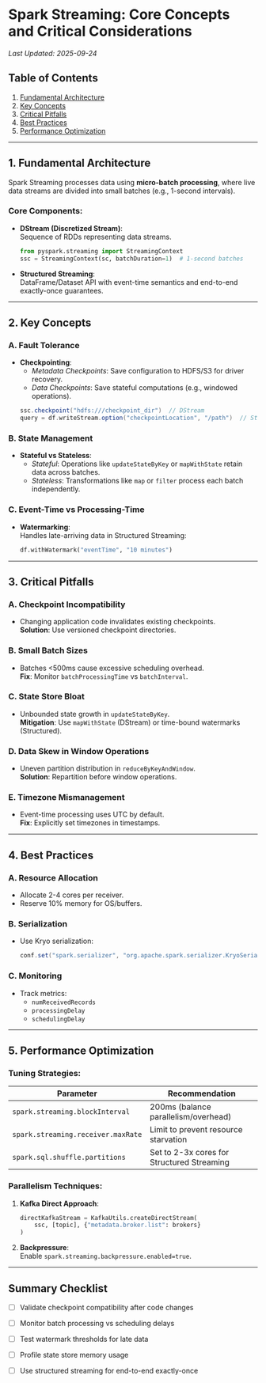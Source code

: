 # Spark Streaming: Core Concepts and Critical Considerations  
*Last Updated: 2025-09-24*  

## Table of Contents  
1. [Fundamental Architecture](#1-fundamental-architecture)  
2. [Key Concepts](#2-key-concepts)  
3. [Critical Pitfalls](#3-critical-pitfalls)  
4. [Best Practices](#4-best-practices)  
5. [Performance Optimization](#5-performance-optimization)  

---

## 1. Fundamental Architecture  
Spark Streaming processes data using **micro-batch processing**, where live data streams are divided into small batches (e.g., 1-second intervals).  

### Core Components:  
- **DStream (Discretized Stream)**:  
  Sequence of RDDs representing data streams.  
  ```python  
  from pyspark.streaming import StreamingContext  
  ssc = StreamingContext(sc, batchDuration=1)  # 1-second batches  
  ```  
- **Structured Streaming**:  
  DataFrame/Dataset API with event-time semantics and end-to-end exactly-once guarantees.  

---

## 2. Key Concepts  
### A. Fault Tolerance  
- **Checkpointing**:  
  - *Metadata Checkpoints*: Save configuration to HDFS/S3 for driver recovery.  
  - *Data Checkpoints*: Save stateful computations (e.g., windowed operations).  
  ```scala  
  ssc.checkpoint("hdfs:///checkpoint_dir")  // DStream  
  query = df.writeStream.option("checkpointLocation", "/path")  // Structured  
  ```  

### B. State Management  
- **Stateful vs Stateless**:  
  - *Stateful*: Operations like `updateStateByKey` or `mapWithState` retain data across batches.  
  - *Stateless*: Transformations like `map` or `filter` process each batch independently.  

### C. Event-Time vs Processing-Time  
- **Watermarking**:  
  Handles late-arriving data in Structured Streaming:  
  ```python  
  df.withWatermark("eventTime", "10 minutes")  
  ```  

---

## 3. Critical Pitfalls  
### A. Checkpoint Incompatibility  
- Changing application code invalidates existing checkpoints.  
  **Solution**: Use versioned checkpoint directories.  

### B. Small Batch Sizes  
- Batches <500ms cause excessive scheduling overhead.  
  **Fix**: Monitor `batchProcessingTime` vs `batchInterval`.  

### C. State Store Bloat  
- Unbounded state growth in `updateStateByKey`.  
  **Mitigation**: Use `mapWithState` (DStream) or time-bound watermarks (Structured).  

### D. Data Skew in Window Operations  
- Uneven partition distribution in `reduceByKeyAndWindow`.  
  **Solution**: Repartition before window operations.  

### E. Timezone Mismanagement  
- Event-time processing uses UTC by default.  
  **Fix**: Explicitly set timezones in timestamps.  

---

## 4. Best Practices  
### A. Resource Allocation  
- Allocate 2-4 cores per receiver.  
- Reserve 10% memory for OS/buffers.  

### B. Serialization  
- Use Kryo serialization:  
  ```scala  
  conf.set("spark.serializer", "org.apache.spark.serializer.KryoSerializer")  
  ```  

### C. Monitoring  
- Track metrics:  
  - `numReceivedRecords`  
  - `processingDelay`  
  - `schedulingDelay`  

---

## 5. Performance Optimization  
### Tuning Strategies:  
| Parameter | Recommendation |  
|-----------|----------------|  
| `spark.streaming.blockInterval` | 200ms (balance parallelism/overhead) |  
| `spark.streaming.receiver.maxRate` | Limit to prevent resource starvation |  
| `spark.sql.shuffle.partitions` | Set to 2-3x cores for Structured Streaming |  

### Parallelism Techniques:  
1. **Kafka Direct Approach**:  
   ```python  
   directKafkaStream = KafkaUtils.createDirectStream(  
       ssc, [topic], {"metadata.broker.list": brokers}  
   )  
   ```  
2. **Backpressure**:  
   Enable `spark.streaming.backpressure.enabled=true`.  

---

## Summary Checklist  
- [ ] Validate checkpoint compatibility after code changes  
- [ ] Monitor batch processing vs scheduling delays  
- [ ] Test watermark thresholds for late data  
- [ ] Profile state store memory usage  
- [ ] Use structured streaming for end-to-end exactly-once  

